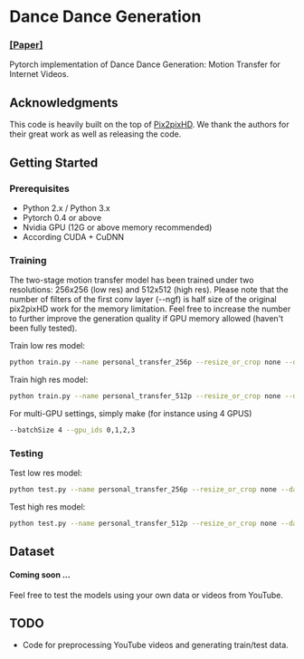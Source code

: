 # Dance Dance Generation
### [[Paper]](https://arxiv.org/abs/1904.00129) 
Pytorch implementation of Dance Dance Generation: Motion Transfer for Internet Videos.

## Acknowledgments
This code is heavily built on the top of [Pix2pixHD](https://github.com/NVIDIA/pix2pixHD).
We thank the authors for their great work as well as releasing the code.


## Getting Started
### Prerequisites
- Python 2.x / Python 3.x
- Pytorch 0.4 or above
- Nvidia GPU (12G or above memory recommended)
- According CUDA + CuDNN

### Training
The two-stage motion transfer model has been trained under two resolutions:
256x256 (low res) and 512x512 (high res). Please note that the number of 
filters of the first conv layer (--ngf) is half size of the original 
pix2pixHD work for the memory limitation. Feel free to increase the number to 
further improve the generation quality if GPU memory allowed 
(haven't been fully tested).

Train low res model:
```bash
python train.py --name personal_transfer_256p --resize_or_crop none --dataroot PATH_TO_TRAIN_DATA --label_nc 75 --comb_label_nc 48 --no_instance --ngf 32 --batchSize 4 --lambda_sp 10.0
```

Train high res model:
```bash
python train.py --name personal_transfer_512p --resize_or_crop none --dataroot PATH_TO_TRAIN_DATA --label_nc 75 --comb_label_nc 48 --no_instance --netG local --ngf 16 --num_D 3 --niter 50 --niter_decay 50 --niter_fix_global 10 --load_pretrain PATH_TO_LOW_RES_MODEL --batchSize 1 --lambda_sp 10.0
```
For multi-GPU settings, simply make (for instance using 4 GPUS)
```bash
--batchSize 4 --gpu_ids 0,1,2,3
```

### Testing
Test low res model:
```bash
python test.py --name personal_transfer_256p --resize_or_crop none --dataroot PATH_TO_TEST_DATA --label_nc 75 --comb_label_nc 48 --no_instance --ngf 32
```

Test high res model:
```bash
python test.py --name personal_transfer_512p --resize_or_crop none --dataroot PATH_TO_TEST_DATA --label_nc 75 --comb_label_nc 48 --no_instance  --netG local --ngf 16
```

## Dataset
#### Coming soon ... 
Feel free to test the models using your own data or videos from YouTube.


## TODO
- Code for preprocessing YouTube videos and generating train/test data.

